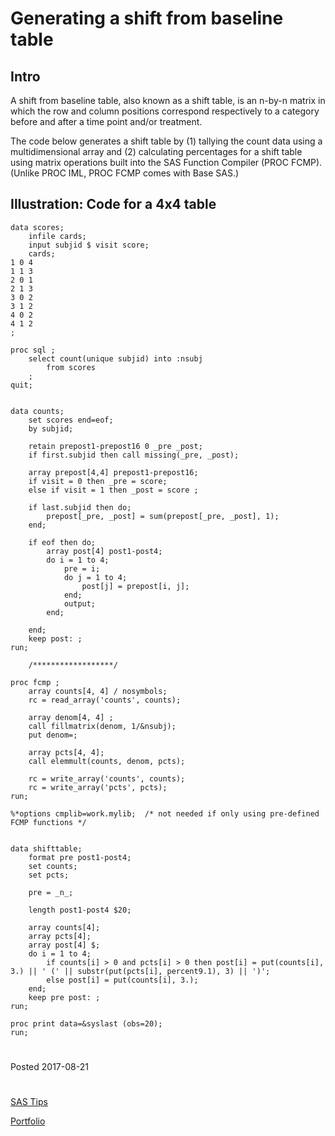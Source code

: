 # Generating a shift from baseline table 

## Intro
A shift from baseline table, also known as a shift table, is an n-by-n matrix in which the row and column positions correspond respectively to a category before and after a time point and/or treatment. 

The code below generates a shift table by (1) tallying the count data using a multidimensional array and (2) calculating percentages for a shift table using matrix operations built into the SAS Function Compiler (PROC FCMP). (Unlike PROC IML, PROC FCMP comes with Base SAS.)


## Illustration: Code for a 4x4 table

```
data scores;
	infile cards;
	input subjid $ visit score;
	cards;
1 0 4
1 1 3
2 0 1
2 1 3
3 0 2
3 1 2
4 0 2
4 1 2
;

proc sql ;
	select count(unique subjid) into :nsubj
		from scores
	;
quit;


data counts;
	set scores end=eof;
	by subjid;
	
	retain prepost1-prepost16 0 _pre _post;
	if first.subjid then call missing(_pre, _post);
	
	array prepost[4,4] prepost1-prepost16;
	if visit = 0 then _pre = score;
	else if visit = 1 then _post = score ;
	
	if last.subjid then do;
		prepost[_pre, _post] = sum(prepost[_pre, _post], 1);
	end;
	
	if eof then do;
		array post[4] post1-post4;
		do i = 1 to 4;
			pre = i;
			do j = 1 to 4;
				post[j] = prepost[i, j];						
			end;
			output;
		end;		

	end;
	keep post: ;
run;

	/******************/
	
proc fcmp ; 
	array counts[4, 4] / nosymbols;
	rc = read_array('counts', counts);
	
	array denom[4, 4] ;
	call fillmatrix(denom, 1/&nsubj);
	put denom=; 
	
	array pcts[4, 4];
	call elemmult(counts, denom, pcts);
		
	rc = write_array('counts', counts);
	rc = write_array('pcts', pcts);
run;

%*options cmplib=work.mylib;  /* not needed if only using pre-defined FCMP functions */


data shifttable;
	format pre post1-post4;
	set counts;
	set pcts;
	
	pre = _n_;
	
	length post1-post4 $20;
	
	array counts[4];
	array pcts[4];
	array post[4] $;
	do i = 1 to 4;
		if counts[i] > 0 and pcts[i] > 0 then post[i] = put(counts[i], 3.) || ' (' || substr(put(pcts[i], percent9.1), 3) || ')';
		else post[i] = put(counts[i], 3.);
	end;
	keep pre post: ;
run;

proc print data=&syslast (obs=20); 
run;

```

#

Posted 2017-08-21

#

[SAS Tips](/sas-tips)

[Portfolio](/)

